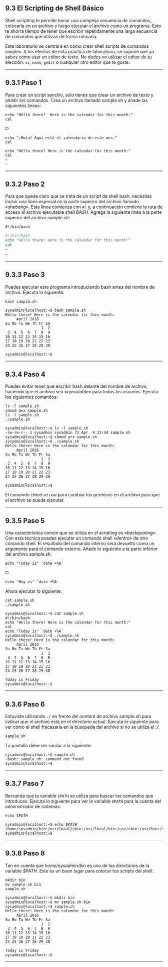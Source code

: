 ## 9.3 El Scripting de Shell Básico
Shell scripting te permite tomar una compleja secuencia de comandos, colocarla en un archivo y luego ejecutar el archivo como un programa. Esto te ahorra tiempo de tener que escribir repetidamente una larga secuencia de comandos que utilizas de forma rutinaria.

Este laboratorio se centrará en cómo crear shell scripts de comandos simples. A los efectos de esta práctica de laboratorio, se supone que ya sabes cómo usar un editor de texto. No dudes en utilizar el editor de tu elección: `vi`, `nano`, `gedit` o cualquier otro editor que te guste.

---

## 9.3.1 Paso 1
Para crear un script sencillo, sólo tienes que crear un archivo de texto y añadir los comandos. Crea un archivo llamado sample.sh y añade las siguientes líneas:

	echo "Hello there!  Here is the calendar for this month:"
	cal

O

	echo "¡Hola! Aquí está el calendario de este mes:"
	cal

```vim
echo "Hello there! Here is the calendar for this month:"                      
cal                                                                           
~                                                                          
~                                                                         

```
---

## 9.3.2 Paso 2
Para que quede claro que se trata de un script de shell bash, necesitas incluir una línea especial en la parte superior del archivo llamado «_shebang_». Esta línea comienza con `#!` y, a continuación contiene la ruta de acceso al archivo ejecutable shell _BASH_. Agrega la siguiente línea a la parte superior del archivo _sample.sh_:

	#!/bin/bash

```bash
#!/bin/bash
echo "Hello there! Here is the calendar for this month:"                      
cal                                                                           
~                                                                          
~                                                                         
```
---

## 9.3.3 Paso 3
Puedes ejecutar este programa introduciendo bash antes del nombre de archivo. Ejecuta lo siguiente:

	bash sample.sh

```shell-session
sysadmin@localhost:~$ bash sample.sh                                          
Hello there! Here is the calendar for this month:                             
     April 2016                                                               
Su Mo Tu We Th Fr Sa                                                         
                1  2                                                          
 3  4  5  6  7  8  9                                                          
10 11 12 13 14 15 16                                                          
17 18 19 20 21 22 23                                                          
24 25 26 27 28 29 30                                                          

sysadmin@localhost:~$
```
---

## 9.3.4 Paso 4
Puedes evitar tener que escribir bash delante del nombre de archivo, haciendo que el archivo sea «_ejecutable_» para todos los usuarios. Ejecuta los siguientes comandos:

	ls -l sample.sh
	chmod a+x sample.sh
	ls -l sample.sh
	./sample.sh

```shell-session
sysadmin@localhost:~$ ls -l sample.sh                                         
-rw-rw-r-- 1 sysadmin sysadmin 73 Apr  9 22:44 sample.sh                      
sysadmin@localhost:~$ chmod a+x sample.sh                                     
sysadmin@localhost:~$ ./sample.sh                                            
Hello there! Here is the calendar for this month:                             
     April 2016                                                               
Su Mo Tu We Th Fr Sa                                                         
                1  2                                                          
 3  4  5  6  7  8  9                                                          
10 11 12 13 14 15 16                                                          
17 18 19 20 21 22 23                                                          
24 25 26 27 28 29 30                                                          

sysadmin@localhost:~$
```
El comando `chmod` se usa para cambiar los permisos en el archivo para que el archivo se pueda ejecutar.


---

## 9.3.5 Paso 5
Una característica común que se utiliza en el scripting es «_backquoting_». Con esta técnica puedes ejecutar un comando shell «_dentro_» de otro comando shell. El resultado del comando interno será devuelto como un argumento para el comando externo. Añade lo siguiente a la parte inferior del archivo _sample.sh_:

	echo "Today is" `date +%A`

O

	echo "Hoy es" `date +%A`

Ahora ejecutar lo siguiente:

	cat sample.sh
	./sample.sh

```shell-session
sysadmin@localhost:~$ cat sample.sh                                           
#!/bin/bash                                                                   
echo "Hello there! Here is the calendar for this month:"                      
cal                                                                           
echo "Today is" `date +%A`    
sysadmin@localhost:~$ ./sample.sh                                            
Hello there! Here is the calendar for this month:                             
     April 2016                                                               
Su Mo Tu We Th Fr Sa                                                         
                1  2                                                          
 3  4  5  6  7  8  9                                                          
10 11 12 13 14 15 16                                                          
17 18 19 20 21 22 23                                                          
24 25 26 27 28 29 30                                                          

Today is Friday
sysadmin@localhost:~$
```
---

## 9.3.6 Paso 6
Estuviste utilizando `./` en frente del nombre de archivo _sample.sh_ para indicar que el archivo está en el directorio actual. Ejecuta lo siguiente para ver cómo el shell fracasaría en la búsqueda del archivo si no se utiliza el _./_:

	sample.sh

Tu pantalla debe ser similar a la siguiente:

```shell-session
sysadmin@localhost:~$ sample.sh                                               
-bash: sample.sh: command not found                                           
sysadmin@localhost:~$
```
---

## 9.3.7 Paso 7
Recuerda que la variable `$PATH` se utiliza para buscar los comandos que introduces. Ejecuta lo siguiente para ver la variable `$PATH` para la cuenta del administrador de sistemas:

	echo $PATH

```shell-session
sysadmin@localhost:~$ echo $PATH                                             
/home/sysadmin/bin:/usr/local/sbin:/usr/local/bin:/usr/sbin:/usr/bin:/sbin:/bin:/usr/games                                                                   
sysadmin@localhost:~$
```
---

## 9.3.8 Paso 8
Ten en cuenta que _home/sysadmin/bin_ es uno de los directorios de la variable _$PATH_. Este es un buen lugar para colocar tus scripts del shell:

	mkdir bin
	mv sample.sh bin
	sample.sh

```shell-session
sysadmin@localhost:~$ mkdir bin                                               
sysadmin@localhost:~$ mv sample.sh bin                                        
sysadmin@localhost:~$ sample.sh                                            
Hello there! Here is the calendar for this month:                             
     April 2016                                                               
Su Mo Tu We Th Fr Sa                                                         
                1  2                                                          
 3  4  5  6  7  8  9                                                          
10 11 12 13 14 15 16                                                          
17 18 19 20 21 22 23                                                          
24 25 26 27 28 29 30                                                          

Today is Friday
sysadmin@localhost:~$
```
---

